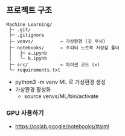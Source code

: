 ## 프로젝트 구조
```
Machine Learning/
 ├─ .git/          
 ├─ .gitignore
 ├─ venvs/          ← 가상환경 (깃 무시)
 ├─ notebooks/      ← 주피터 노트북 저장할 폴더
 │   ├─ a.ipynb
 │   └─ b.ipynb
 ├─ src/            ← 파이썬 코드 (x)
 └─ requirements.txt
```
- python3 -m venv ML 로 가상환경 생성
- 가상환경 활성화
   - source venvs/ML/bin/activate
 
### GPU 사용하기
- https://colab.google/notebooks/#aiml
